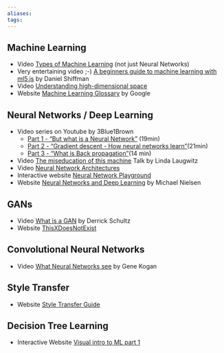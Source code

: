 ```yaml
---
aliases: 
tags: 
---
```


## Machine Learning

- Video [Types of Machine Learning](https://www.youtube.com/watch?v=YlGEQyEM_a8) (not just Neural Networks)
- Very entertaining video ;-) [A beginners guide to machine learning with ml5.js](https://www.youtube.com/watch?v=jmznx0Q1fP0) by Daniel Shiffman
- Video [Understanding high-dimensional space](https://www.youtube.com/watch?v=wvsE8jm1GzE&feature=emb_logo)
- Website [Machine Learning Glossary](https://developers.google.com/machine-learning/glossary) by Google

## Neural Networks / Deep Learning

- Video series on Youtube by 3Blue1Brown
  - [Part 1 - “But what is a Neural Network”](https://www.youtube.com/watch?v=aircAruvnKk) (19min)
  - [Part 2 - “Gradient descent - How neural networks learn”](https://www.youtube.com/watch?v=IHZwWFHWa-w)(21min)
  - [Part 3 - “What is Back propagation”](https://www.youtube.com/watch?v=Ilg3gGewQ5U)(14 min)
- Video [The miseducation of this machine](https://www.youtube.com/watch?v=1-8J0wfvhrU) Talk by Linda Laugwitz
- Video [Neural Network Architectures](https://www.youtube.com/watch?v=oJNHXPs0XDk&feature=emb_logo)
- Interactive website [Neural Network Playground](https://playground.tensorflow.org/)
- Website [Neural Networks and Deep Learning](http://neuralnetworksanddeeplearning.com/index.html) by Michael Nielsen

## GANs

- Video [What is a GAN](https://www.youtube.com/watch?v=e1Ed3LGQpiA) by Derrick Schultz
- Website [ThisXDoesNotExist](https://thisxdoesnotexist.com/)

## Convolutional Neural Networks

- Video [What Neural Networks see](https://experiments.withgoogle.com/what-neural-nets-see) by Gene Kogan

## Style Transfer

- Website [Style Transfer Guide](https://www.fritz.ai/style-transfer/)

## Decision Tree Learning

- Interactive Website [Visual intro to ML part 1](http://www.r2d3.us/visual-intro-to-machine-learning-part-1/)
